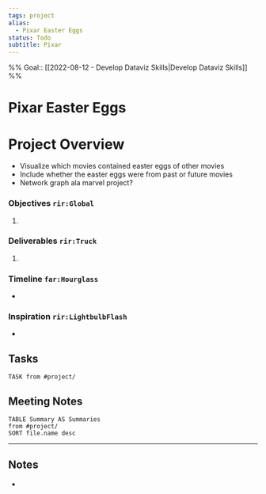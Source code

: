 ```yaml
---
tags: project
alias:
  - Pixar Easter Eggs
status: Todo
subtitle: Pixar
---
```

%%
Goal:: [[2022-08-12 - Develop Dataviz Skills|Develop Dataviz Skills]]
%%

# Pixar Easter Eggs

# Project Overview
- Visualize which movies contained easter eggs of other movies
- Include whether the easter eggs were from past or future movies
- Network graph ala marvel project? 


### Objectives `rir:Global`
1. 

### Deliverables `rir:Truck`
1. 

### Timeline `far:Hourglass`
- 

### Inspiration `rir:LightbulbFlash`
- 


## Tasks 
```
TASK from #project/
```

## Meeting Notes 
```dataview
TABLE Summary AS Summaries
from #project/
SORT file.name desc
```
--- 
## Notes 
- 
